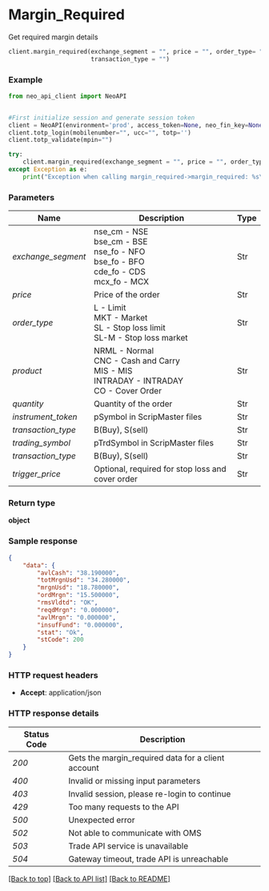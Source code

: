 # **Margin_Required**
Get required margin details

```python
client.margin_required(exchange_segment = "", price = "", order_type= "", product = "", quantity = "", instrument_token = "",
                       transaction_type = "")
```

### Example

```python
from neo_api_client import NeoAPI


#First initialize session and generate session token
client = NeoAPI(environment='prod', access_token=None, neo_fin_key=None)
client.totp_login(mobilenumber="", ucc="", totp='')
client.totp_validate(mpin="")

try:
    client.margin_required(exchange_segment = "", price = "", order_type= "", product = "",   quantity = "", instrument_token = "",  transaction_type = "")
except Exception as e:
    print("Exception when calling margin_required->margin_required: %s\n" % e)
```

### Parameters

| Name               | Description                                                                                                              | Type           |
|--------------------|--------------------------------------------------------------------------------------------------------------------------|----------------|
| *exchange_segment* | nse_cm - NSE<br/>bse_cm - BSE<br/>nse_fo - NFO<br/>bse_fo - BFO<br/>cde_fo - CDS<br/>mcx_fo - MCX                        | Str            |
| *price*            | Price of the order                                                                                                       | Str            |
| *order_type*       | L - Limit<br/>MKT - Market<br/>SL - Stop loss limit<br/>SL-M - Stop loss market                                          | Str            |
| *product*          | NRML - Normal<br/>CNC - Cash and Carry<br/>MIS - MIS<br/>INTRADAY - INTRADAY<br/>CO - Cover Order              | Str            |
| *quantity*         | Quantity of the order                                                                                    | Str            |
| *instrument_token* | pSymbol in ScripMaster files                                                                                              | Str            |
| *transaction_type* | B(Buy), S(sell)                                                                                                          | Str            |
| *trading_symbol*   | pTrdSymbol in ScripMaster files                                                                                  | Str            |
| *transaction_type* | B(Buy), S(sell)                                                                                                          | Str            |
| *trigger_price*    | Optional, required for stop loss and cover order                                                    | Str        |


### Return type

**object**

### Sample response

```json
{
    "data": {
        "avlCash": "38.190000",
        "totMrgnUsd": "34.280000",
        "mrgnUsd": "18.780000",
        "ordMrgn": "15.500000",
        "rmsVldtd": "OK",
        "reqdMrgn": "0.000000",
        "avlMrgn": "0.000000",
        "insufFund": "0.000000",
        "stat": "Ok",
        "stCode": 200
    }
}
```

### HTTP request headers

 - **Accept**: application/json

### HTTP response details
| Status Code | Description                                           |
|-------------|-------------------------------------------------------|
| *200*       | Gets the margin_required data for a client account    |
| *400*       | Invalid or missing input parameters                   |
| *403*       | Invalid session, please re-login to continue          |
| *429*       | Too many requests to the API                          |
| *500*       | Unexpected error                                      |
| *502*       | Not able to communicate with OMS                      |
| *503*       | Trade API service is unavailable                      |
| *504*       | Gateway timeout, trade API is unreachable             |

[[Back to top]](#) [[Back to API list]](../README.md#documentation-for-api-endpoints)  [[Back to README]](../README.md)

